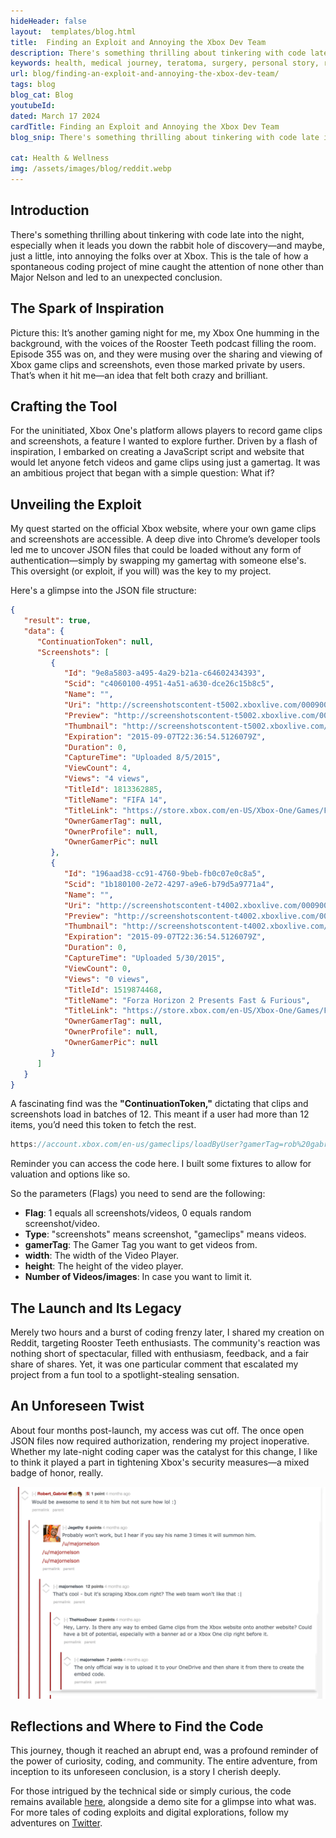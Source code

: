 ```yaml
---
hideHeader: false
layout:  templates/blog.html
title:  Finding an Exploit and Annoying the Xbox Dev Team
description: There's something thrilling about tinkering with code late into the night, especially when it leads you down the rabbit hole of discovery—and maybe, just a little, into annoying the folks over at Xbox. This is the tale of how a spontaneous coding project of mine caught the attention of none other than Major Nelson and led to an unexpected conclusion.
keywords: health, medical journey, teratoma, surgery, personal story, resilience, support, emotional health, recovery, rare conditions, Dr. Bryan Wilkins, patient experience
url: blog/finding-an-exploit-and-annoying-the-xbox-dev-team/
tags: blog
blog_cat: Blog
youtubeId: 
dated: March 17 2024
cardTitle: Finding an Exploit and Annoying the Xbox Dev Team
blog_snip: There's something thrilling about tinkering with code late into the night, especially when it leads you down the rabbit hole of discovery—and maybe, just a little, into annoying the folks over at Xbox. This is the tale of how a spontaneous coding project of mine caught the attention of none other than Major Nelson and led to an unexpected conclusion.

cat: Health & Wellness
img: /assets/images/blog/reddit.webp
---
```



## Introduction

There's something thrilling about tinkering with code late into the night, especially when it leads you down the rabbit hole of discovery—and maybe, just a little, into annoying the folks over at Xbox. This is the tale of how a spontaneous coding project of mine caught the attention of none other than Major Nelson and led to an unexpected conclusion.

## The Spark of Inspiration

Picture this: It’s another gaming night for me, my Xbox One humming in the background, with the voices of the Rooster Teeth podcast filling the room. Episode 355 was on, and they were musing over the sharing and viewing of Xbox game clips and screenshots, even those marked private by users. That’s when it hit me—an idea that felt both crazy and brilliant.

## Crafting the Tool

For the uninitiated, Xbox One's platform allows players to record game clips and screenshots, a feature I wanted to explore further. Driven by a flash of inspiration, I embarked on creating a JavaScript script and website that would let anyone fetch videos and game clips using just a gamertag. It was an ambitious project that began with a simple question: What if?

## Unveiling the Exploit

My quest started on the official Xbox website, where your own game clips and screenshots are accessible. A deep dive into Chrome’s developer tools led me to uncover JSON files that could be loaded without any form of authentication—simply by swapping my gamertag with someone else's. This oversight (or exploit, if you will) was the key to my project.

Here's a glimpse into the JSON file structure:

```json
{  
   "result": true,
   "data": {  
      "ContinuationToken": null,
      "Screenshots": [  
         {  
            "Id": "9e8a5803-a495-4a29-b21a-c64602434393",
            "Scid": "c4060100-4951-4a51-a630-dce26c15b8c5",
            "Name": "",
            "Uri": "http://screenshotscontent-t5002.xboxlive.com/000900000284f400-9e8a5803-a495-4a29-b21a-c64602434393/Screenshot-Original.png?sv=2014-02-14\u0026sr=c\u0026sig=K8Tn%2FgFZeSH8hi6porRPNC18RXkIIfveQoKa00D6zp4%3D\u0026st=2015-09-07T21%3A31%3A54Z\u0026se=2015-09-07T22%3A36%3A54Z\u0026sp=r\u0026__gda__=1441665414_1a6bf18ae80dc665c7f877f53f10d049",
            "Preview": "http://screenshotscontent-t5002.xboxlive.com/000900000284f400-9e8a5803-a495-4a29-b21a-c64602434393/Thumbnail_Large.PNG",
            "Thumbnail": "http://screenshotscontent-t5002.xboxlive.com/000900000284f400-9e8a5803-a495-4a29-b21a-c64602434393/Thumbnail_Small.PNG",
            "Expiration": "2015-09-07T22:36:54.5126079Z",
            "Duration": 0,
            "CaptureTime": "Uploaded 8/5/2015",
            "ViewCount": 4,
            "Views": "4 views",
            "TitleId": 1813362885,
            "TitleName": "FIFA 14",
            "TitleLink": "https://store.xbox.com/en-US/Xbox-One/Games/FIFA-14/f04f7029-01ea-4d65-988b-56f583fb7f6c",
            "OwnerGamerTag": null,
            "OwnerProfile": null,
            "OwnerGamerPic": null
         },
         {  
            "Id": "196aad38-cc91-4760-9beb-fb0c07e0c8a5",
            "Scid": "1b180100-2e72-4297-a9e6-b79d5a9771a4",
            "Name": "",
            "Uri": "http://screenshotscontent-t4002.xboxlive.com/000900000284f400-196aad38-cc91-4760-9beb-fb0c07e0c8a5/Screenshot-Original.png?sv=2014-02-14\u0026sr=c\u0026sig=s9dqA1I%2Bdjv1oTxM%2FmX%2B0tYj8RD2eysCWgp1XAQ6xA4%3D\u0026st=2015-09-07T21%3A31%3A54Z\u0026se=2015-09-07T22%3A36%3A54Z\u0026sp=r\u0026__gda__=1441665414_379050eaf43b062e85d9af7811df2300",
            "Preview": "http://screenshotscontent-t4002.xboxlive.com/000900000284f400-196aad38-cc91-4760-9beb-fb0c07e0c8a5/Thumbnail_Large.PNG",
            "Thumbnail": "http://screenshotscontent-t4002.xboxlive.com/000900000284f400-196aad38-cc91-4760-9beb-fb0c07e0c8a5/Thumbnail_Small.PNG",
            "Expiration": "2015-09-07T22:36:54.5126079Z",
            "Duration": 0,
            "CaptureTime": "Uploaded 5/30/2015",
            "ViewCount": 0,
            "Views": "0 views",
            "TitleId": 1519874468,
            "TitleName": "Forza Horizon 2 Presents Fast & Furious",
            "TitleLink": "https://store.xbox.com/en-US/Xbox-One/Games/Forza-Horizon-2-Presents-Fast-Furious/aaae1849-53dc-453f-8b38-27955610925d",
            "OwnerGamerTag": null,
            "OwnerProfile": null,
            "OwnerGamerPic": null
         }
      ]
   }
}
```

A fascinating find was the **"ContinuationToken,"** dictating that clips and screenshots load in batches of 12. This meant if a user had more than 12 items, you’d need this token to fetch the rest.

```js
https://account.xbox.com/en-us/gameclips/loadByUser?gamerTag=rob%20gabriel&ContinuationToken=token
```


Reminder you can access the code here. I built some fixtures to allow for valuation and options like so.

So the parameters (Flags) you need to send are the following:

- **Flag**: 1 equals all screenshots/videos, 0 equals random screenshot/video.
- **Type**: "screenshots" means screenshot, "gameclips" means videos.
- **gamerTag**: The Gamer Tag you want to get videos from.
- **width**: The width of the Video Player.
- **height**: The height of the video player.
- **Number of Videos/images**: In case you want to limit it.

## The Launch and Its Legacy

Merely two hours and a burst of coding frenzy later, I shared my creation on Reddit, targeting Rooster Teeth enthusiasts. The community's reaction was nothing short of spectacular, filled with enthusiasm, feedback, and a fair share of shares. Yet, it was one particular comment that escalated my project from a fun tool to a spotlight-stealing sensation.

## An Unforeseen Twist

About four months post-launch, my access was cut off. The once open JSON files now required authorization, rendering my project inoperative. Whether my late-night coding caper was the catalyst for this change, I like to think it played a part in tightening Xbox's security measures—a mixed badge of honor, really.

![What's in my bag](/assets/images/blog/reddit.webp)

## Reflections and Where to Find the Code

This journey, though it reached an abrupt end, was a profound reminder of the power of curiosity, coding, and community. The entire adventure, from inception to its unforeseen conclusion, is a story I cherish deeply.

For those intrigued by the technical side or simply curious, the code remains available [here](https://github.com/RobertJGabriel/xbox-dvr/blob/master/assets/js/xboxonemedia.js), alongside a demo site for a glimpse into what was. For more tales of coding exploits and digital explorations, follow my adventures on [Twitter](https://www.twitter.com/robertjgabriel).
